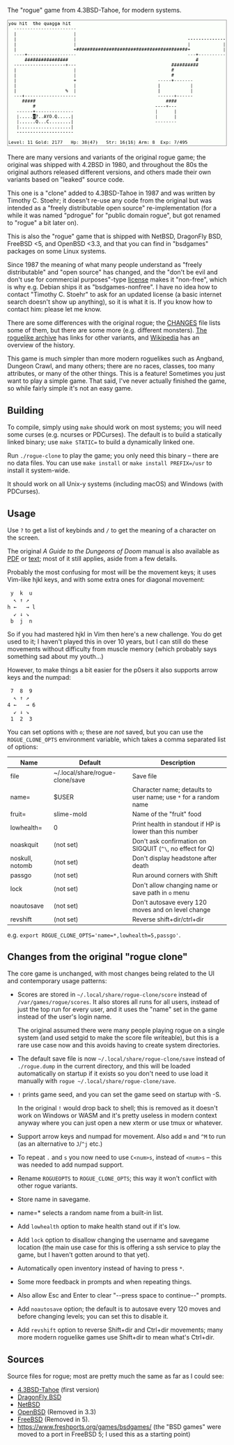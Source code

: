 The "rogue" game from 4.3BSD-Tahoe, for modern systems.

![screenshot.png](https://raw.githubusercontent.com/arp242/rogue-clone/master/doc/screenshot.png)

There are many versions and variants of the original rogue game; the original
was shipped with 4.2BSD in 1980, and throughout the 80s the original authors
released different versions, and others made their own variants based on
"leaked" source code.

This one is a "clone" added to 4.3BSD-Tahoe in 1987 and was written by Timothy
C. Stoehr; it doesn't re-use any code from the original but was intended as a
"freely distributable open source" re-implementation (for a while it was named
"pdrogue" for "public domain rogue", but got renamed to "rogue" a bit later on).

This is also the "rogue" game that is shipped with NetBSD, DragonFly BSD,
FreeBSD <5, and OpenBSD <3.3, and that you can find in "bsdgames" packages on
some Linux systems.

Since 1987 the meaning of what many people understand as "freely distributable"
and "open source" has changed, and the "don't be evil and don't use for
commercial purposes"-type [license] makes it "non-free", which is why e.g.
Debian ships it as "bsdgames-nonfree". I have no idea how to contact "Timothy C.
Stoehr" to ask for an updated license (a basic internet search doesn't show up
anything), so it is what it is. If you know how to contact him: please let me
know.

There are some differences with the original rogue; the [CHANGES] file lists
some of them, but there are some more (e.g. different monsters). [The roguelike
archive] has links for other variants, and [Wikipedia] has an overview of the
history.

This game is much simpler than more modern roguelikes such as Angband, Dungeon
Crawl, and many others; there are no races, classes, too many attributes, or
many of the other things. This is a feature! Sometimes you just want to play a
simple game. That said, I've never actually finished the game, so while fairly
simple it's not an easy game.

[license]: LICENSE
[CHANGES]: doc/CHANGES
[The roguelike archive]: https://britzl.github.io/roguearchive/
[Wikipedia]: https://en.wikipedia.org/wiki/Rogue_(video_game)

Building
--------
To compile, simply using `make` should work on most systems; you will need some
curses (e.g. ncurses or PDCurses). The default is to build a statically linked
binary; use `make STATIC=` to build a dynamically linked one.

Run `./rogue-clone` to play the game; you only need this binary – there are no
data files. You can use `make install` or `make install PREFIX=/usr` to install
it system-wide.

It should work on all Unix-y systems (including macOS) and Windows (with
PDCurses).

Usage
-----
Use `?` to get a list of keybinds and `/` to get the meaning of a character on
the screen.

The original *A Guide to the Dungeons of Doom* manual is also available as [PDF]
or [text]; most of it still applies, aside from a few details.

[PDF]: doc/a-guide-to-the-dungeons-of-doom.pdf
[text]: doc/a-guide-to-the-dungeons-of-doom.txt

Probably the most confusing for most will be the movement keys; it uses Vim-like
hjkl keys, and with some extra ones for diagonal movement:

	 y  k  u
	  ↖ ↑ ↗
	h ←   → l
	  ↙ ↓ ↘
	 b  j  n

So if you had mastered hjkl in Vim then here's a new challenge. You do get used
to it; I haven't played this in over 10 years, but I can still do these
movements without difficulty from muscle memory (which probably says something
sad about my youth...)

However, to make things a bit easier for the p0sers it also supports arrow keys
and the numpad:

	 7  8  9
	  ↖ ↑ ↗
	4 ←   → 6
	  ↙ ↓ ↘
	 1  2  3

You can set options with `o`; these are *not* saved, but you can use the
`ROGUE_CLONE_OPTS` environment variable, which takes a comma separated list of
options:

| Name            | Default                         | Description                                                      |
| ----            | -------                         | -----------                                                      |
| file            | ~/.local/share/rogue-clone/save | Save file                                                        |
| name=           | $USER                           | Character name; detaults to user name; use `*` for a random name |
| fruit=          | slime-mold                      | Name of the "fruit" food                                         |
| lowhealth=      | 0                               | Print health in standout if HP is lower than this number         |
| noaskquit       | (not set)                       | Don't ask confirmation on SIGQUIT (`^\`, no effect for Q)        |
| noskull, notomb | (not set)                       | Don't display headstone after death                              |
| passgo          | (not set)                       | Run around corners with Shift                                    |
| lock            | (not set)                       | Don't allow changing name or save path in `o` menu               |
| noautosave      | (not set)                       | Don't autosave every 120 moves and on level change               |
| revshift        | (not set)                       | Reverse shift+dir/ctrl+dir                                       |

e.g. `export ROGUE_CLONE_OPTS='name=*,lowhealth=5,passgo'`.

Changes from the original "rogue clone"
---------------------------------------
The core game is unchanged, with most changes being related to the UI and
contemporary usage patterns:

- Scores are stored in `~/.local/share/rogue-clone/score` instead of
  `/var/games/rogue/scores`. It also stores all runs for all users, instead of
  just the top run for every user, and it uses the "name" set in the game
  instead of the user's login name.

  The original assumed there were many people playing rogue on a single system
  (and used setgid to make the score file writeable), but this is a rare use
  case now and this avoids having to create system directories.

- The default save file is now `~/.local/share/rogue-clone/save` instead of
  `./rogue.dump` in the current directory, and this will be loaded automatically
  on startup if it exists so you don't need to use load it manually with `rogue
  ~/.local/share/rogue-clone/save`.

- `!` prints game seed, and you can set the game seed on startup with -S.

  In the original `!` would drop back to shell; this is removed as it doesn't
  work on Windows or WASM and it's pretty useless in modern context anyway where
  you can just open a new xterm or use tmux or whatever.

- Support arrow keys and numpad for movement. Also add `m` and `^M` to run (as
  an alternative to `J`/`^j` etc.)

- To repeat `.` and `s` you now need to use `C<num>s`, instead of `<num>s` –
  this was needed to add numpad support.

- Rename `ROGUEOPTS` to `ROGUE_CLONE_OPTS`; this way it won't conflict with
  other rogue variants.

- Store name in savegame.

- name=* selects a random name from a built-in list.

- Add `lowhealth` option to make health stand out if it's low.

- Add `lock` option to disallow changing the username and savegame location (the
  main use case for this is offering a ssh service to play the game, but I
  haven't gotten around to that yet).

- Automatically open inventory instead of having to press `*`.

- Some more feedback in prompts and when repeating things.

- Also allow Esc and Enter to clear "--press space to continue--" prompts.

- Add `noautosave` option; the default is to autosave every 120 moves and before
  changing levels; you can set this to disable it.

- Add `revshift` option to reverse Shift+dir and Ctrl+dir movements; many more
  modern roguelike games use Shift+dir to mean what's Ctrl+dir.

Sources
-------
Source files for rogue; most are pretty much the same as far as I could see:

- [4.3BSD-Tahoe](https://github.com/weiss/original-bsd/commit/e376515dbfe31966ba0d288786a8073ff710ac2f) (first version)
- [DragonFly BSD](https://gitweb.dragonflybsd.org/dragonfly.git/tree/HEAD:/games/rogue)
- [NetBSD](https://github.com/NetBSD/src/tree/trunk/games/rogue)
- [OpenBSD](https://github.com/openbsd/src/tree/b8d5a5fb3cd18b5becb179d749e65fc04a659093/games/rogue) (Removed in 3.3)
- [FreeBSD](https://github.com/freebsd/freebsd-src/tree/e05f78b8316cc4c48131cbc9093827a26f204680/games/rogue)
  (Removed in 5).
- https://www.freshports.org/games/bsdgames/ (the "BSD games" were moved to a
  port in FreeBSD 5; I used this as a starting point)
